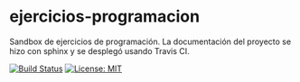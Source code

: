 # ejercicios-programacion
Sandbox de ejercicios de programación. La documentación del proyecto se hizo con sphinx y se desplegó usando Travis CI.

[![Build Status](https://travis-ci.org/cristian-rincon/ejercicios-programacion.svg?branch=master)](https://travis-ci.org/cristian-rincon/ejercicios-programacion)
[![License: MIT](https://img.shields.io/badge/License-MIT-yellow.svg)](https://opensource.org/licenses/MIT)

